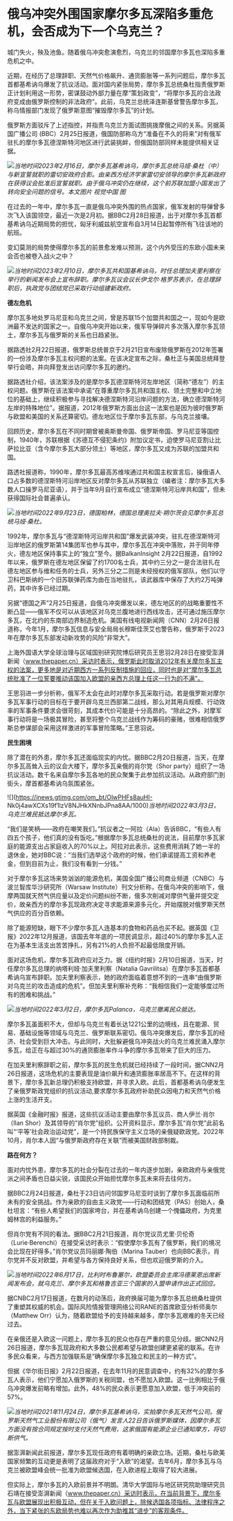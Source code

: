 # 俄乌冲突外围国家摩尔多瓦深陷多重危机，会否成为下一个乌克兰？

城门失火，殃及池鱼。随着俄乌冲突愈演愈烈，乌克兰的邻国摩尔多瓦也深陷多重危机之中。

近期，在经历了总理辞职、天然气价格飙升、通货膨胀等一系列问题后，摩尔多瓦首都基希讷乌爆发了抗议活动。面对国内紧张局势，摩尔多瓦总统桑杜指责俄罗斯正计划利用这一形势，密谋鼓动外部力量在摩“策划政变”，“将摩尔多瓦的合法政府变成由俄罗斯控制的非法政府”。此前，乌克兰总统泽连斯基曾警告摩尔多瓦，称乌情报部门发现了俄罗斯意图“摧毁摩尔多瓦”的计划。

俄罗斯方面驳斥了上述指控，并指责乌克兰方面试图挑拨摩俄之间的关系。另据英国广播公司
(BBC）2月25日报道，俄国防部称乌方“准备在不久的将来”对有俄军驻扎的摩尔多瓦德涅斯特河地区进行武装挑衅，但俄国防部同样未能提供相关证据。

![](https://inews.gtimg.com/om_bt/O2IoA8r7s0_5711mbmAHx8de5K0eE032QFCmrDFhliuCsAA/1000)_当地时间2023年2月16日，摩尔多瓦基希讷乌，摩尔多瓦总统马娅·桑杜（中）与新宣誓就职的雷切安政府合影。由亲西方经济学家雷切安领导的摩尔多瓦新政府在获得议会批准后宣誓就职。由于俄乌冲突仍在继续，这个前苏联加盟小国发出了转向安全问题的信号。本文图片
视觉中国 图_

在过去的一年中，摩尔多瓦一直是俄乌冲突外围的热点国家，俄军发射的导弹曾多次飞入该国领空，最近一次是2月初。据BBC2月28日报道，出于对摩尔多瓦首都基希讷乌近期局势的担忧，匈牙利威兹航空宣布自3月14日起暂停所有飞往该地的航班。

变幻莫测的局势使得摩尔多瓦的前景愈发难以预测，这个内外受压的东欧小国未来会否也被卷入战火之中？

![](https://inews.gtimg.com/om_bt/Oms1ZffBchwKQnGZ3V6p0hdQO3U1t2CApfqpIyEmb98OUAA/1000)_当地时间2023年2月10日，摩尔多瓦共和国基希讷乌，时任总理加夫里利察在举行的新闻发布会上宣布辞职。摩尔多瓦议会议长伊戈尔·格罗苏表示，在总理辞职后，执政党与团结党已采取行动组建新政府。_

**德左危机**

摩尔瓦多地处罗马尼亚和乌克兰之间，曾是苏联15个加盟共和国之一，现如今是欧洲最不发达的国家之一。自俄乌冲突开始以来，俄军导弹碎片多次落入摩尔多瓦领土，摩尔多瓦与俄罗斯的关系也日趋紧张。

据路透社2月22日报道，俄罗斯总统普京于2月21日宣布废除俄罗斯在2012年签署的一份涉及摩尔多瓦主权问题的法案。在该决定宣布之际，桑杜正与美国总统拜登举行会晤，并向拜登发出访问摩尔多瓦的邀约。

据路透社介绍，该法案涉及的是摩尔多瓦德涅斯特河左岸地区（简称“德左”）的主权问题。俄罗斯在该法案中承诺“在尊重摩尔多瓦共和国主权、领土完整和中立地位的基础上，继续积极参与寻找解决德涅斯特河沿岸问题的方法，确立德涅斯特河左岸的特殊地位”。据报道，2012年俄罗斯方面出台这一法案也是因为彼时俄罗斯与欧盟和美国的关系还算密切。德左地区位于摩尔多瓦东部，与乌克兰接壤。

回顾历史，摩尔多瓦在不同时期曾被奥斯曼帝国、俄罗斯帝国、罗马尼亚等国控制，1940年，苏联根据《苏德互不侵犯条约》附加议定书，迫使罗马尼亚割让比萨拉比亚（含今摩尔多瓦大部分领土）等地区，摩尔多瓦又成为苏联的加盟共和国。

路透社报道称，1990年，摩尔多瓦最高苏维埃通过共和国主权宣言后，操俄语人口占多数的德涅斯特河沿岸地区反对摩尔多瓦从苏联独立（编者注：摩尔多瓦大多数人口操罗马尼亚语），并于当年9月自行宣布成立“德涅斯特河沿岸共和国”，但未获得国际社会普遍承认。

![](https://inews.gtimg.com/om_bt/ONwVrhXfHYPWJ7gkZrarTOnDSjV0BluS-y7giOY7fuWqcAA/1000)_当地时间2022年9月23日，德国柏林，德国总理奥拉夫·朔尔茨会见摩尔多瓦总统马娅·桑杜。_

1992年，摩尔多瓦与“德涅斯特河沿岸共和国”爆发武装冲突，驻扎在德涅斯特河沿岸地区的俄罗斯第14集团军也参与其中，摩尔多瓦在冲突中落败，并于同年停火，德左地区保持事实上的“独立”至今。据BalkanInsight
2月22日报道，自1992年以来，俄罗斯在德左地区保留了约1700名士兵，其中约三分之一是合法驻扎在德左地区参与维和任务的士兵，另外三分之二则是未经授权的俄军部队，他们以守卫科巴斯纳的一个旧苏联弹药库为由在当地驻扎，该武器库中保存了大约2万吨弹药，其中许多已经过期。

另据“德国之声”2月25日报道，自俄乌冲突爆发以来，德左地区的的战略重要性不断凸显——俄军不仅可以从该地区对乌克兰腹地进行西线攻击，还可通过施压摩尔多瓦，在北约的东南部边界制造危机。美国有线电视新闻网（CNN）2月26日报道称，今年1月，摩尔多瓦信息与安全局局长穆斯佳茨艾也警告称，俄罗斯于2023年在摩尔多瓦东部发动新攻势的风险“非常大”。

上海外国语大学全球治理与区域国别研究院博后研究员王思羽2月28日在接受澎湃新闻（www.thepaper.cn）采访时表示，俄罗斯此时取消2012年有关摩尔多瓦主权的法案，更多地是对近期西方一系列反制措施的回应，同时也是对“摩尔多瓦总统批准了一位誓要推动该国加入欧盟的亲西方总理上任这一行为的不满”。

王思羽进一步分析称，俄军不太会在此时对摩尔多瓦采取行动。若是俄罗斯对摩尔多瓦军事行动的目标在于要开辟乌克兰西部第二战线，那么对其用兵规模、行动效率的军事条件要求会很苛刻，其成本代价可能是十分高昂的。“除此之外，对摩军事行动将是一场极其冒险，甚至将整个乌克兰战线作为筹码的豪赌，很难相信俄罗斯总参谋部会采用这样激进的军事冒险策略。”王思羽说。

**民生困境**

除了潜在的外患，摩尔多瓦还面临现实的内忧。据BBC2月20日报道，当天，在摩尔多瓦高耸入云的议会大楼下，摩尔多瓦亲俄的肖尔党（Shor
party）组织了一场抗议活动。数千名来自摩尔多瓦各地的民众聚集于此参加抗议活动。从政府部门到街头，摩首都基希讷乌氛围紧张。

![](https://inews.gtimg.com/om_bt/OlwPHFs8auHI-
Nk0j4awXCXs19f1lzV8NJHkXNnbJPna8AA/1000)_当地时间2022年3月3日，乌克兰难民抵达摩尔多瓦。_

“我们是笑柄——政府在嘲笑我们。”抗议者之一阿拉（Ala）告诉BBC，“有些人有四五个孩子，他们真的没有饭吃。”根据摩尔多瓦总统桑杜的说法，目前摩尔多瓦家庭的能源支出占家庭收入的70%以上。阿拉对此表示，这些费用消耗了她一半的退休金，她对BBC说：“当我们选举这个政府的时候，他们承诺提高工资和养老金，但到目前为止，我们没有看到一分钱。”

对于摩尔多瓦这场来势汹汹的能源危机，美国全国广播公司商业频道（CNBC）与波兰智库华沙研究所（Warsaw
Institute）刊文分析称，在俄乌冲突的影响下，俄摩两国就天然气供应量以及定价问题纠纷不断，俄多次削减对摩供气量并提交定价，故亲西方的摩尔多瓦现政府决定寻求能源来源多元化，开始摆脱对俄罗斯天然气供应的百分百依赖。

除了能源短缺，眼下不少摩尔多瓦人连基本的食物和药品也买不起。据英国《卫报》2022年12月报道，该国去年年底的一项民调显示，超过40%的摩尔多瓦人正在为基本生活支出苦苦挣扎，另有21%的人负担不起最低限度开销。

面对这场危机，摩尔多瓦政府应对乏力。据《纽约时报》2月10日报道，当天，时任摩尔多瓦总理的纳塔利娅·加夫里利察（Natalia
Gavrilitsa）在摩尔多瓦首都基希讷乌宣布辞职。加夫里利察表示，她的政府面临着意想不到的一连串“由俄罗斯对乌克兰的攻击造成的危机”。但加夫里利察补充称：“我相信我们一定能够度过所有的困难和挑战。”

![](https://inews.gtimg.com/om_bt/OP9P3pVE4M4J8xO72_blENngdo6sJgwxa_vRqNCCitCtwAA/1000)_当地时间2022年3月2日，摩尔多瓦Palanca，乌克兰撤离民众抵达。_

摩尔多瓦虽面积不大，但却与乌克兰有着长达1221公里的边境线，且在能源、贸易、基础设施等领域与乌克兰、俄罗斯联系密切。俄乌冲突爆发后，摩尔多瓦的经济、社会受到巨大冲击。与此同时，大批躲避俄乌冲突战火的乌克兰难民涌入摩尔多瓦，给正在与超过30%的通货膨胀率作斗争的摩尔多瓦带来了巨大的压力。

在加夫里利察辞职之前，摩尔多瓦的民生危机就已经持续了一段时间，据CNN2月26日报道，这场危机的主要表现是油价飙升和通货膨胀率居高不下。在这样的背景下，摩尔多瓦新总理仍积极支持欧盟，并寻求入欧。此后，首都基希讷乌便发生了亲俄罗斯政党组织的抗议活动,要求摩尔多瓦政府补助民众因电力和天然气价格上涨的生活开支。

据英国《金融时报》报道，这些抗议活动主要由摩尔多瓦议员、商人伊兰·肖尔（Ilan
Shor）及其领导的“肖尔党”组织。公开资料显示，摩尔多瓦“肖尔党”此前名叫“‘平等’社会政治运动党”，是一个持民族保守主义立场的亲俄疑欧政党。2022年10月，肖尔本人因“与俄罗斯政府存在关联”而被美国财政部制裁。

**路在何方？**

面对内忧外患，摩尔多瓦的社会分裂在过去的一年内逐步加剧，亲欧政府与亲俄党派之间矛盾也日益尖锐，该国民众开始担忧摩尔多瓦未来将去往何方。

据BBC2月24日报道，桑杜于23日访问邻国罗马尼亚时谈到了摩尔多瓦面临前所未有的安全挑战。作为亲欧的自由主义政党——行动和团结党（PAS）创始人，桑杜坦言：“有些人希望我们的国家垮台，并在基希讷乌创建一个傀儡政府，为克里姆林宫的利益服务。”

但肖尔党有不同的看法。据BBC2月21日报道，肖尔党议员尤里·贝伦奇（Lurie·Berenchi）在接受采访时表示：“假使摩尔多瓦有了俄罗斯，我们的境况会比现在好得多。”肖尔党议员玛丽娜·陶伯（Marina
Tauber）也向BBC表示，肖尔党并不反对欧盟，并希望与各方保持良好关系，但也欢迎俄罗斯的介入。

![](https://inews.gtimg.com/om_bt/O0Tme8Q7jnWHHf6_KcjJ0kBGqCZbY0q0yuRYe1nZZO01gAA/1000)_当地时间2022年6月17日，比利时布鲁塞尔，欧盟委员会主席冯德莱恩出席新闻发布会，就乌克兰、摩尔多瓦和格鲁吉亚三个国家的入盟申请作出正式回应。_

据CNBC2月17日报道，在数月的动荡后，政府换届可能为摩尔多瓦总统桑杜提供了重塑其权威的机会。国际风险情报管理网络公司RANE的首席欧亚分析师奥尔（Matthew
Orr）认为，随着欧盟给予的支持越来越多，摩尔多瓦艰难的冬天已经过去。

在亲俄还是入欧这一问题上，摩尔多瓦的民众也存在严重的意见分歧。据CNN2月26日报道，摩尔多瓦现政府和大多数公民都希望与欧盟创建更紧密的联系。在许多民众看来，与西方加强联系是“确保摩尔多瓦独立和民主的一种方式”。

但据《华尔街日报》2月22日报道，在去年11月的民意调查中，约有32%的摩尔多瓦人表示，他们宁愿加入俄罗斯的关税同盟，也不愿加入欧盟。这一比例相比于俄乌冲突爆发前略有增加。此外，48%的民众表示更愿意加入欧盟，低于冲突前的57%。

![](https://inews.gtimg.com/om_bt/OR5Mxuri1nqdl5fUXwEdKFKEcatlNO3NGnvKDWTia6V6wAA/1000)_当地时间2021年11月24日，摩尔多瓦基希讷乌，实拍摩尔多瓦天然气公司。俄罗斯天然气工业股份有限公司（俄气）发言人22日告诉俄罗斯媒体，因摩尔多瓦方面没有按合同规定按时支付天然气费用，这家俄国有能源企业已通知摩方，将切断供气。_

据澎湃新闻此前报道，摩尔多瓦现任政府有着明确的亲欧立场。近期，桑杜与欧美国家频繁的互动更是表明了这届政府对于“入欧”的渴望。去年6月，摩尔多瓦与乌克兰被欧盟峰会统一批准为欧盟候选国，在入欧进程上取得了较大进展。

但实际上，摩尔多瓦的入欧前景并不明朗。清华大学国际与地区研究院助理研究员石靖在接受澎湃新闻（www.thepaper.cn）采访时表示，在当前背景下，摩尔多瓦与欧盟展现出积极互动，但在关于入欧问题上，除候选国各项指标、法律程序之外，当下紧张的东欧局势也难以再次作为助推其“进步”的客观条件。

